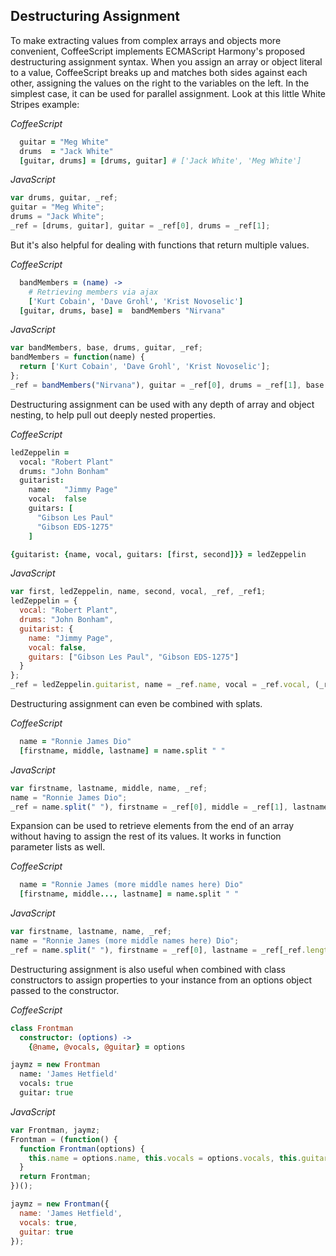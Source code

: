 ## Destructuring Assignment

To make extracting values from complex arrays and objects more convenient, CoffeeScript implements ECMAScript Harmony's
proposed destructuring assignment syntax. When you assign an array or object literal to a value, CoffeeScript breaks up
and matches both sides against each other, assigning the values on the right to the variables on the left. In the simplest
case, it can be used for parallel assignment. Look at this little White Stripes example:

*CoffeeScript*
```coffeescript
  guitar = "Meg White"
  drums  = "Jack White"
  [guitar, drums] = [drums, guitar] # ['Jack White', 'Meg White']
```

*JavaScript*
```javascript
var drums, guitar, _ref;
guitar = "Meg White";
drums = "Jack White";
_ref = [drums, guitar], guitar = _ref[0], drums = _ref[1];
```

But it's also helpful for dealing with functions that return multiple values.

*CoffeeScript*
```coffeescript
  bandMembers = (name) ->
    # Retrieving members via ajax
    ['Kurt Cobain', 'Dave Grohl', 'Krist Novoselic']
  [guitar, drums, base] =  bandMembers "Nirvana"
```

*JavaScript*
```javascript
var bandMembers, base, drums, guitar, _ref;
bandMembers = function(name) {
  return ['Kurt Cobain', 'Dave Grohl', 'Krist Novoselic'];
};
_ref = bandMembers("Nirvana"), guitar = _ref[0], drums = _ref[1], base = _ref[2];
```

Destructuring assignment can be used with any depth of array and object nesting, to help pull out deeply nested properties.

*CoffeeScript*
```coffeescript
ledZeppelin =
  vocal: "Robert Plant"
  drums: "John Bonham"
  guitarist:
    name:   "Jimmy Page"
    vocal:  false
    guitars: [
      "Gibson Les Paul"
      "Gibson EDS-1275"
    ]

{guitarist: {name, vocal, guitars: [first, second]}} = ledZeppelin
```

*JavaScript*
```javascript
var first, ledZeppelin, name, second, vocal, _ref, _ref1;
ledZeppelin = {
  vocal: "Robert Plant",
  drums: "John Bonham",
  guitarist: {
    name: "Jimmy Page",
    vocal: false,
    guitars: ["Gibson Les Paul", "Gibson EDS-1275"]
  }
};
_ref = ledZeppelin.guitarist, name = _ref.name, vocal = _ref.vocal, (_ref1 = _ref.guitars, first = _ref1[0], second = _ref1[1]);
```

Destructuring assignment can even be combined with splats.


*CoffeeScript*
```coffeescript
  name = "Ronnie James Dio"
  [firstname, middle, lastname] = name.split " "
```

*JavaScript*
```javascript
var firstname, lastname, middle, name, _ref;
name = "Ronnie James Dio";
_ref = name.split(" "), firstname = _ref[0], middle = _ref[1], lastname = _ref[2];
```

Expansion can be used to retrieve elements from the end of an array without having to assign the rest of its values. It works in function parameter lists as well.

*CoffeeScript*
```coffeescript
  name = "Ronnie James (more middle names here) Dio"
  [firstname, middle..., lastname] = name.split " "
```

*JavaScript*
```javascript
var firstname, lastname, name, _ref;
name = "Ronnie James (more middle names here) Dio";
_ref = name.split(" "), firstname = _ref[0], lastname = _ref[_ref.length - 1];
```

Destructuring assignment is also useful when combined with class constructors to assign properties to your instance from an options object passed to the constructor.

*CoffeeScript*
```coffeescript
class Frontman
  constructor: (options) ->
    {@name, @vocals, @guitar} = options

jaymz = new Frontman
  name: 'James Hetfield'
  vocals: true
  guitar: true
```

*JavaScript*
```javascript
var Frontman, jaymz;
Frontman = (function() {
  function Frontman(options) {
    this.name = options.name, this.vocals = options.vocals, this.guitar = options.guitar;
  }
  return Frontman;
})();

jaymz = new Frontman({
  name: 'James Hetfield',
  vocals: true,
  guitar: true
});
```

